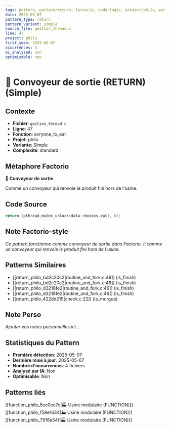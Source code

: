 ```yaml
---
tags: pattern, pattern/return, factorio, code-logic, project/philo, pattern/variant/simple
date: 2025-05-07
pattern_type: return
pattern_variant: simple
source_file: gestion_thread.c
line: 47
project: philo
first_seen: 2025-05-07
occurrences: 4
ai_analyzed: non
optimizable: non
---
```


# 🚚 Convoyeur de sortie (RETURN) (Simple)

## Contexte
- **Fichier**: `gestion_thread.c`
- **Ligne**: 47
- **Fonction**: evryone_to_eat
- **Projet**: philo
- **Variante**: Simple
- **Complexité**: standard

## Métaphore Factorio
🚚 **Convoyeur de sortie**

Comme un convoyeur qui renvoie le produit fini hors de l'usine.

## Code Source
```c
return (pthread_mutex_unlock(data->mutexs.eat), 0);
```

## Note Factorio-style
*Ce pattern fonctionne comme convoyeur de sortie dans Factorio. Il comme un convoyeur qui renvoie le produit fini hors de l'usine.*

## Patterns Similaires
- [[return_philo_bd2c20c2|routine_and_fork.c:48]] (is_finish)
- [[return_philo_bd2c20c2|routine_and_fork.c:48]] (is_finish)
- [[return_philo_d3218fe2|routine_and_fork.c:46]] (is_finish)
- [[return_philo_d3218fe2|routine_and_fork.c:46]] (is_finish)
- [[return_philo_422dd215|check.c:22]] (la_morgue)

## Note Perso
*Ajouter vos notes personnelles ici...*

## Statistiques du Pattern
- **Première détection**: 2025-05-07
- **Dernière mise à jour**: 2025-05-07
- **Nombre d'occurrences**: 4 fichiers
- **Analysé par IA**: Non
- **Optimisable**: Non

## Patterns liés
[[function_philo_5ee0ee7c|🏭 Usine modulaire (FUNCTION)]]
[[function_philo_f59e1634|🏭 Usine modulaire (FUNCTION)]]
[[function_philo_7916a54f|🏭 Usine modulaire (FUNCTION)]]
